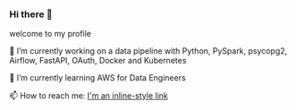 ### Hi there 👋

welcome to my profile

🔭 I’m currently working on a data pipeline with Python, PySpark, psycopg2, Airflow, FastAPI, OAuth, Docker and Kubernetes

🌱 I’m currently learning AWS for Data Engineers

📫 How to reach me: [I'm an inline-style link](https://www.linkedin.com/in/jessica-weber-70ab9a83/)




<!--
**Jeahy/Jeahy** is a ✨ _special_ ✨ repository because its `README.md` (this file) appears on your GitHub profile.

Here are some ideas to get you started:

- 🔭 I’m currently working on a small data pipeline with 
- 🌱 I’m currently learning ...
- 👯 I’m looking to collaborate on ...
- 🤔 I’m looking for help with ...
- 💬 Ask me about ...
- 📫 How to reach me: ...
- 😄 Pronouns: ...
- ⚡ Fun fact: ...
-->
